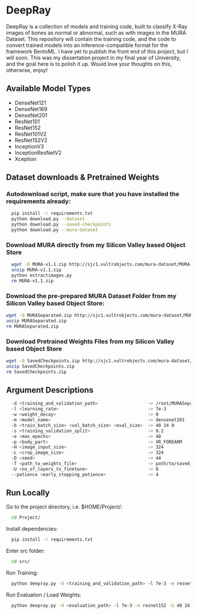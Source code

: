 
# DeepRay

DeepRay is a collection of models and training code, built to classify X-Ray images of bones as normal or abnormal, such as with images in the MURA Dataset. This repository will contain the training code, and the code to convert trained models into an inference-compatible format for the framework BentoML. I have yet to publish the front end of this project, but I will soon. This was my dissertation project in my final year of University, and the goal here is to polish it up. Would love your thoughts on this, otherwise, enjoy!

## Available Model Types

- DenseNet121
- DenseNet169
- DenseNet201
- ResNet101
- ResNet152
- ResNet101V2
- ResNet152V2
- InceptionV3
- InceptionResNetV2
- Xception


## Dataset downloads & Pretrained Weights

### Autodownload script, make sure that you have installed the requirements already:
```bash
  pip install -r requirements.txt
  python download.py --dataset
  python download.py --saved-checkpoints
  python download.py --mura-dataset
```

### Download MURA directly from my Silicon Valley based Object Store

```bash
  wget -O MURA-v1.1.zip http://sjc1.vultrobjects.com/mura-dataset/MURA-v1.1.zip
  unzip MURA-v1.1.zip
  python extractimages.py
  rm MURA-v1.1.zip
```

### Download the pre-prepared MURA Dataset Folder from my Silicon Valley based Object Store:

```bash
wget -O MURASeparated.zip http://sjc1.vultrobjects.com/mura-dataset/MURASeparated.zip
unzip MURASeparated.zip
rm MURASeparated.zip
```

### Download Pretrained Weights Files from my Silicon Valley based Object Store

```bash
wget -O SavedCheckpoints.zip http://sjc1.vultrobjects.com/mura-dataset/SavedCheckpoints.zip
unzip SavedCheckpoints.zip
rm SavedCheckpoints.zip
```

## Argument Descriptions
```bash
  -d <training_and_validation_path>                   -> /root/MURASeparated
  -l <learning_rate>                                  -> 7e-3
  -w <weight_decay>                                   -> 0
  -m <model_name>                                     -> densenet201
  -b <train_batch_size> <val_batch_size> <eval_size>  -> 48 24 0
  -s <training_validation_split>                      -> 0.2
  -e <max_epochs>                                     -> 48
  -p <body_part>                                      -> XR_FOREARM
  -H <image_input_size>                               -> 324
  -L <crop_image_size>                                -> 324
  -D <seed>                                           -> 44
  -T <path_to_weights_file>                           -> path/to/saved_checkpoints/
  -U <no_of_layers_to_finetune>                       -> 8
  --patience <early_stopping_patience>                -> 4
```
## Run Locally

Go to the project directory, i.e. $HOME/Project/:

```bash
  cd Project/
```

Install dependencies:

```bash
  pip install -r requirements.txt
```

Enter src folder:
```bash
  cd src/
```

Run Training:
```bash
  python deepray.py -d <training_and_validation_path> -l 7e-3 -m resnet152 -b 48 24 0 -s 0.2 -e 48 -p XR_ELBOW -H 324 -L 324 -U 8 --patience 4
```

Run Evaluation / Load Weights:
```bash
  python deepray.py -d <evaluation_path> -l 7e-3 -m resnet152 -b 48 24 0 -s 0.2 -e 48 -p XR_ELBOW -H 324 -L 324 -U 8 --patience 4 -T /path/to/saved/weights/model.h5
```
